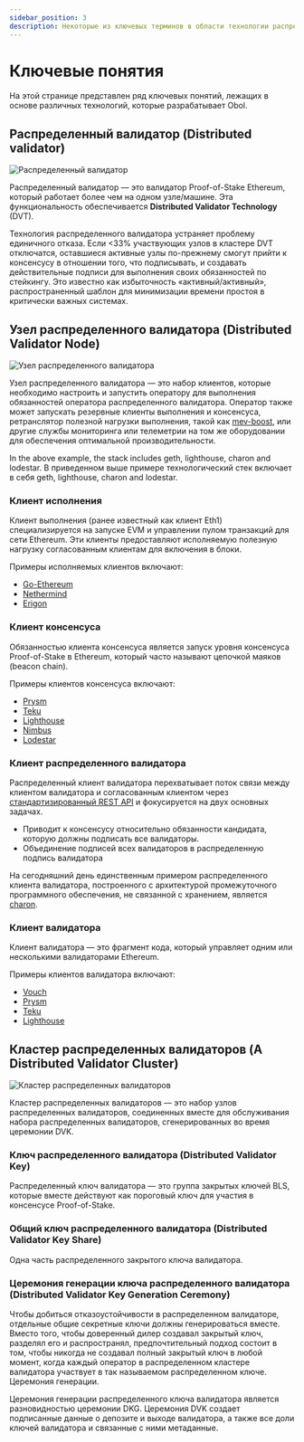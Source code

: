 ```yaml
---
sidebar_position: 3
description: Некоторые из ключевых терминов в области технологии распределенных валидаторов
---
```


# Ключевые понятия
На этой странице представлен ряд ключевых понятий, лежащих в основе различных технологий, которые разрабатывает Obol.

## Распределенный валидатор (Distributed validator)

![Распределенный валидатор](/img/WhatIsADistributedValidator.png)

Распределенный валидатор — это валидатор Proof-of-Stake Ethereum, который работает более чем на одном узле/машине. Эта функциональность обеспечивается **Distributed Validator Technology** (DVT).

​Технология распределенного валидатора устраняет проблему единичного отказа. Если <33% участвующих узлов в кластере DVT отключатся, оставшиеся активные узлы по-прежнему смогут прийти к консенсусу в отношении того, что подписывать, и создавать действительные подписи для выполнения своих обязанностей по стейкингу. Это известно как избыточность «активный/активный», распространенный шаблон для минимизации времени простоя в критически важных системах.

## Узел распределенного валидатора (Distributed Validator Node)

![Узел распределенного валидатора](/img/WhatIsADistributedValidatorNode.png)

Узел распределенного валидатора — это набор клиентов, которые необходимо настроить и запустить оператору для выполнения обязанностей оператора распределенного валидатора. Оператор также может запускать резервные клиенты выполнения и консенсуса, ретранслятор полезной нагрузки выполнения, такой как [mev-boost](https://github.com/flashbots/mev-boost), или другие службы мониторинга или телеметрии на том же оборудовании для обеспечения оптимальной производительности.

In the above example, the stack includes geth, lighthouse, charon and lodestar.
В приведенном выше примере технологический стек включает в себя geth, lighthouse, charon and lodestar.

### Клиент исполнения
 
Клиент выполнения (ранее известный как клиент Eth1) специализируется на запуске EVM и управлении пулом транзакций для сети Ethereum. Эти клиенты предоставляют исполняемую полезную нагрузку согласованным клиентам для включения в блоки. 

Примеры исполняемых клиентов включают:

- [Go-Ethereum](https://geth.ethereum.org/)
- [Nethermind](https://docs.nethermind.io/nethermind/)
- [Erigon](https://github.com/ledgerwatch/erigon)

### Клиент консенсуса

Обязанностью клиента консенсуса является запуск уровня консенсуса Proof-of-Stake в Ethereum, который часто называют цепочкой маяков (beacon chain).

Примеры клиентов консенсуса включают:

- [Prysm](https://docs.prylabs.network/docs/how-prysm-works/beacon-node)
- [Teku](https://docs.teku.consensys.net/en/stable/)
- [Lighthouse](https://lighthouse-book.sigmaprime.io/api-bn.html)
- [Nimbus](https://nimbus.guide/)
- [Lodestar](https://github.com/ChainSafe/lodestar)

### Клиент распределенного валидатора

Распределенный клиент валидатора перехватывает поток связи между клиентом валидатора и согласованным клиентом через [стандартизированный REST API](https://ethereum.github.io/beacon-APIs/#/ValidatorRequiredApi) и фокусируется на двух основных задачах.

- Приводит к консенсусу относительно обязанности кандидата, которую должны подписать все валидаторы.
- Объединение подписей всех валидаторов в распределенную подпись валидатора

На сегодняшний день единственным примером распределенного клиента валидатора, построенного с архитектурой промежуточного программного обеспечения, не связанной с хранением, является [charon](../dv/01_introducing-charon.md).

### Клиент валидатора

Клиент валидатора — это фрагмент кода, который управляет одним или несколькими валидаторами Ethereum.

Примеры клиентов валидатора включают:

- [Vouch](https://www.attestant.io/posts/introducing-vouch/)
- [Prysm](https://docs.prylabs.network/docs/how-prysm-works/prysm-validator-client/)
- [Teku](https://docs.teku.consensys.net/en/stable/)
- [Lighthouse](https://lighthouse-book.sigmaprime.io/api-bn.html)

## Кластер распределенных валидаторов (A Distributed Validator Cluster)

![Кластер распределенных валидаторов](/img/WhatIsADistributedValidatorCluster.png)

Кластер распределенных валидаторов — это набор узлов распределенных валидаторов, соединенных вместе для обслуживания набора распределенных валидаторов, сгенерированных во время церемонии DVK.

### Ключ распределенного валидатора (Distributed Validator Key)

Распределенный ключ валидатора — это группа закрытых ключей BLS, которые вместе действуют как пороговый ключ для участия в консенсусе Proof-of-Stake.

### Общий ключ распределенного валидатора (Distributed Validator Key Share)

Одна часть распределенного закрытого ключа валидатора.

### Церемония генерации ключа распределенного валидатора (Distributed Validator Key Generation Ceremony)

Чтобы добиться отказоустойчивости в распределенном валидаторе, отдельные общие секретные ключи должны генерироваться вместе. Вместо того, чтобы доверенный дилер создавал закрытый ключ, разделял его и распространял, предпочтительный подход состоит в том, чтобы никогда не создавал полный закрытый ключ в любой момент, когда каждый оператор в распределенном кластере валидатора участвует в так называемом распределенном ключе. Церемония генерации. 

Церемония генерации распределенного ключа валидатора является разновидностью церемонии DKG. Церемония DVK создает подписанные данные о депозите и выходе валидатора, а также все доли ключей валидатора и связанные с ними метаданные.

